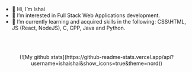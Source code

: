 - 👋 Hi, I’m Ishai
- 👀 I’m interested in Full Stack Web Applications development.
- 🌱 I’m currently learning and acquired skills in the following:  CSS\HTML, JS (React, NodeJS), C, CPP, Java and Python. 
<!---- 💞️ I’m looking to collaborate on ...--->
<br/><br/>
<center>
(![My github stats](https://github-readme-stats.vercel.app/api?username=ishaishai&show_icons=true&theme=nord))
</center>
<!---
ishaishai/ishaishai is a ✨ special ✨ repository because its `README.md` (this file) appears on your GitHub profile.
You can click the Preview link to take a look at your changes.
--->
